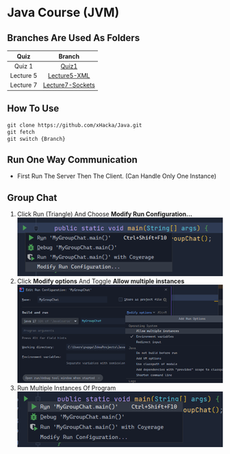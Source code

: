 # Java Course (JVM)

## Branches Are Used As Folders

|  Quiz  | Branch |
|:------:|:------:|
| Quiz 1 |  [Quiz1](https://github1s.com/xHacka/Java/tree/Quiz1) |
|Lecture 5| [Lecture5-XML](https://github1s.com/xHacka/Java/tree/Lecture5-XML)|
|Lecture 7| [Lecture7-Sockets](https://github1s.com/xHacka/Java/tree/Lecture5-XML)|

## How To Use

```
git clone https://github.com/xHacka/Java.git
git fetch
git switch {Branch}
```

## Run One Way Communication

- First Run The Server Then The Client. (Can Handle Only One Instance)

## Group Chat

1. Click Run (Triangle) And Choose **Modify Run Configuration...**
![First Step](./imgs/img1.png)
2. Click **Modify options** And Toggle **Allow multiple instances**
![Second Step](./imgs/img2.png)
3. Run Multiple Instances Of Program
![Third Step](./imgs/img3.png)
